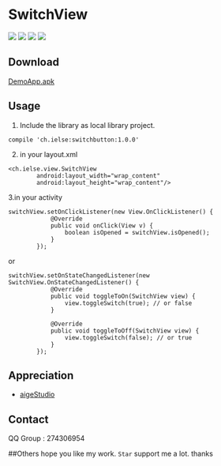 # SwitchView

![](https://github.com/iielse/SwitchButton/blob/master/previews/12345.png) ![](https://github.com/iielse/SwitchButton/blob/master/previews/23456.png)
![](https://github.com/iielse/SwitchButton/blob/master/previews/34567.png)
![](https://github.com/iielse/SwitchButton/blob/master/previews/45678.png)

## Download
[DemoApp.apk](https://github.com/iielse/SwitchButton/blob/master/previews/app-debug.apk)

## Usage
1. Include the library as local library project.

`compile 'ch.ielse:switchbutton:1.0.0'`

2. in your layout.xml
```
<ch.ielse.view.SwitchView
        android:layout_width="wrap_content"
        android:layout_height="wrap_content"/>
```
3.in your activity
```
switchView.setOnClickListener(new View.OnClickListener() {
            @Override
            public void onClick(View v) {
                boolean isOpened = switchView.isOpened();
            }
        });
```
or
```
switchView.setOnStateChangedListener(new SwitchView.OnStateChangedListener() {
            @Override
            public void toggleToOn(SwitchView view) {
                view.toggleSwitch(true); // or false
            }

            @Override
            public void toggleToOff(SwitchView view) {
                view.toggleSwitch(false); // or true
            }
        });
```


## Appreciation
* [aigeStudio](http://blog.csdn.net/aigestudio)

## Contact
QQ Group : 274306954

##Others
hope you like my work. `Star` support me a lot. thanks
